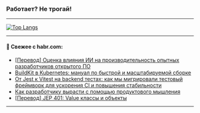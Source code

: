 ### Работает? Не трогай!

---
<!--
#### 🛠️ Technical stack:

![Java](https://img.shields.io/badge/Java-informational?logo=Oracle&style=flat&logoColor=white&color=FF4500)
![Kotlin](https://img.shields.io/badge/Kotlin-informational?logo=Kotlin&style=flat&logoColor=white&color=774D97)
![TS](https://img.shields.io/badge/TypeScript-informational?logo=typeScript&style=flat&logoColor=black&color=017acc)
![Python](https://img.shields.io/badge/Python-informational?logo=Python&style=flat&logoColor=black&color=ffdd54) <br>
![Spring](https://img.shields.io/badge/Spring-informational?logo=Spring&style=flat&logoColor=white&color=6DB33F) 
![SpringBoot](https://img.shields.io/badge/SpringBoot-informational?logo=SpringBoot&style=flat&logoColor=white&color=6DB33F)
![Nest](https://img.shields.io/badge/NestJS-informational?logo=NestJS&style=flat&logoColor=white&color=E0234E) 
![NodeJS](https://img.shields.io/badge/NodeJS-informational?logo=node.js&style=flat&logoColor=white&color=70A760)<br>
![PostgreSQL](https://img.shields.io/badge/PostgreSQL-informational?logo=PostgreSQL&style=flat&logoColor=white&color=DAA520)
![MongoDB](https://img.shields.io/badge/MongoDB-informational?logo=MongoDB&style=flat&logoColor=white&color=870000)
![Apache](https://img.shields.io/badge/Apache-informational?logo=apache&style=flat&logoColor=white&color=f74e28)

___ 
-->

<!--- #### 🛠️ : --->

[![Top Langs](https://github-readme-stats-82jvfl3w3-advtsettinggmailcoms-projects.vercel.app/api/top-langs/?username=zloylis&langs_count=10&hide_title=true&title_color=e6edf3&size_weight=0.5&count_weight=0.5&layout=compact&hide_progress=true&hide_border=true&theme=dracula&hide=css,makefile,cmake)](https://github.com/zloylis)

<!---


####  :octocat:&nbsp;&nbsp; Статистика:

![GitHub stats](https://github-readme-stats-u2qms2cxw-advtsettinggmailcoms-projects.vercel.app/api?username=zloylis&show_icons=true&hide_border=true&theme=dracula&title_color=e6edf3&include_all_commits=true&count_private=true&hide_rank=false&hide_title=true&rank_icon=github)
-->
---

#### 💬 Свежее с habr.com:

<!-- BLOG-POST-LIST:START -->
- [[Перевод] Оценка влияния ИИ на производительность опытных разработчиков открытого ПО](https://habr.com/ru/companies/otus/articles/960832/?utm_source=habrahabr&utm_medium=rss&utm_campaign=960832)
- [BuildKit в Kubernetes: мануал по быстрой и масштабируемой сборке](https://habr.com/ru/companies/kts/articles/960922/?utm_source=habrahabr&utm_medium=rss&utm_campaign=960922)
- [От Jest к Vitest на backend тестах: как мы мигрировали тестовый фреймворк для ускорения CI и повышения стабильности](https://habr.com/ru/companies/tbank/articles/960872/?utm_source=habrahabr&utm_medium=rss&utm_campaign=960872)
- [Как разработчику вырасти с помощью продуктового мышления](https://habr.com/ru/companies/mindbox/articles/960856/?utm_source=habrahabr&utm_medium=rss&utm_campaign=960856)
- [[Перевод] JEP 401: Value классы и объекты](https://habr.com/ru/companies/spring_aio/articles/960880/?utm_source=habrahabr&utm_medium=rss&utm_campaign=960880)
<!-- BLOG-POST-LIST:END -->

---
